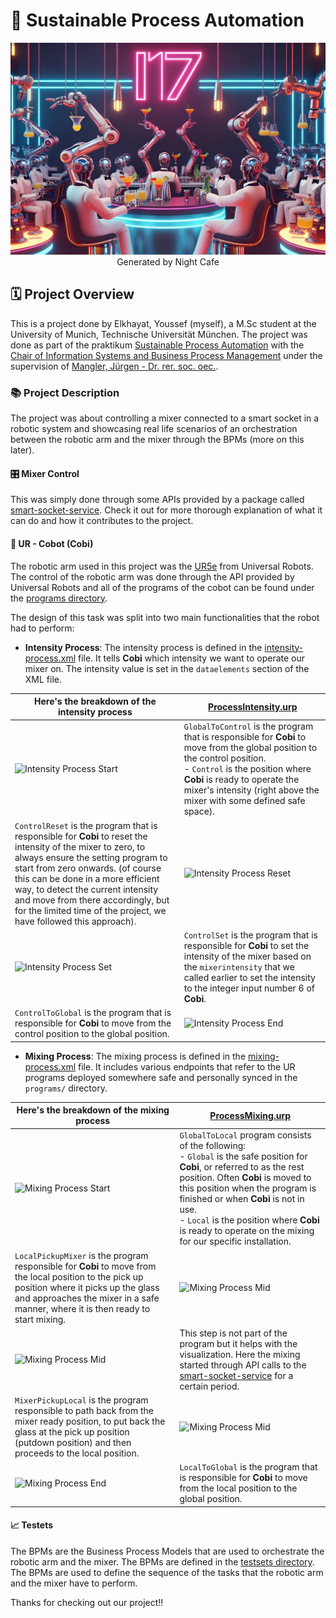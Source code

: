 # 🌄 Sustainable Process Automation

<p align="center">
  <img src="./robot-mixing-party.jpg" alt="Robot Mixing Party">
  <caption>Generated by Night Cafe</caption>
</p>

## 🗓️ Project Overview

This is a project done by Elkhayat, Youssef (myself), a M.Sc student at the University of Munich, Technische Universität München. The project was done as part of the praktikum [Sustainable Process Automation](https://www.ph.tum.de/academics/org/cc/course/950733595/) with the [Chair of Information Systems and Business Process Management](https://www.cs.cit.tum.de/bpm/chair/) under the supervision of [Mangler, Jürgen - Dr. rer. soc. oec.](https://campus.tum.de/tumonline/visitenkarte.show_vcard?pPersonenId=88335AE8FDA7F2B9&pPersonenGruppe=3).

### 📚 Project Description

The project was about controlling a mixer connected to a smart socket in a robotic system and showcasing real life scenarios of an orchestration between the robotic arm and the mixer through the BPMs (more on this later).

#### 🎛️ Mixer Control

This was simply done through some APIs provided by a package called [smart-socket-service](https://github.com/ylkhayat/smart-socket-service). Check it out for more thorough explanation of what it can do and how it contributes to the project.

#### 🤖 UR - Cobot (**Cobi**)

The robotic arm used in this project was the [UR5e](https://www.universal-robots.com/products/ur5-robot/) from Universal Robots. The control of the robotic arm was done through the API provided by Universal Robots and all of the programs of the cobot can be found under the [programs directory](./programs).

The design of this task was split into two main functionalities that the robot had to perform:

- **Intensity Process**: The intensity process is defined in the [intensity-process.xml](./intensity-process.xml) file. It tells **Cobi** which intensity we want to operate our mixer on. The intensity value is set in the `dataelements` section of the XML file.

| Here's the breakdown of the intensity process                                                                                                                                                                                                                                                                                                                                | [ProcessIntensity.urp](./programs/ProcessIntensity.urp)                                                                                                                                                                                                                     |
| ---------------------------------------------------------------------------------------------------------------------------------------------------------------------------------------------------------------------------------------------------------------------------------------------------------------------------------------------------------------------------- | --------------------------------------------------------------------------------------------------------------------------------------------------------------------------------------------------------------------------------------------------------------------------- |
| ![Intensity Process Start](./intensity-process-start.gif)                                                                                                                                                                                                                                                                                                                    | `GlobalToControl` is the program that is responsible for **Cobi** to move from the global position to the control position. <br> - `Control` is the position where **Cobi** is ready to operate the mixer's intensity (right above the mixer with some defined safe space). |
| `ControlReset` is the program that is responsible for **Cobi** to reset the intensity of the mixer to zero, to always ensure the setting program to start from zero onwards. (of course this can be done in a more efficient way, to detect the current intensity and move from there accordingly, but for the limited time of the project, we have followed this approach). | ![Intensity Process Reset](./intensity-process-reset.gif)                                                                                                                                                                                                                   |
| ![Intensity Process Set](./intensity-process-set.gif)                                                                                                                                                                                                                                                                                                                        | `ControlSet` is the program that is responsible for **Cobi** to set the intensity of the mixer based on the `mixerintensity` that we called earlier to set the intensity to the integer input number 6 of **Cobi**.                                                         |
| `ControlToGlobal` is the program that is responsible for **Cobi** to move from the control position to the global position.                                                                                                                                                                                                                                                  | ![Intensity Process End](./intensity-process-end.gif)                                                                                                                                                                                                                       |

- **Mixing Process**: The mixing process is defined in the [mixing-process.xml](./mixing-process.xml) file. It includes various endpoints that refer to the UR programs deployed somewhere safe and personally synced in the `programs/` directory.

| Here's the breakdown of the mixing process                                                                                                                                                                                        | [ProcessMixing.urp](./programs/ProcessMixing.urp)                                                                                                                                                                                                                                                                                                               |
| --------------------------------------------------------------------------------------------------------------------------------------------------------------------------------------------------------------------------------- | --------------------------------------------------------------------------------------------------------------------------------------------------------------------------------------------------------------------------------------------------------------------------------------------------------------------------------------------------------------- |
| ![Mixing Process Start](./mixing-process-start.gif)                                                                                                                                                                               | `GlobalToLocal` program consists of the following: <br> - `Global` is the safe position for **Cobi**, or referred to as the rest position. Often **Cobi** is moved to this position when the program is finished or when **Cobi** is not in use. <br> - `Local` is the position where **Cobi** is ready to operate on the mixing for our specific installation. |
| `LocalPickupMixer` is the program responsible for **Cobi** to move from the local position to the pick up position where it picks up the glass and approaches the mixer in a safe manner, where it is then ready to start mixing. | ![Mixing Process Mid](./mixing-process-mid-start.gif)                                                                                                                                                                                                                                                                                                           |
| ![Mixing Process Mid](./mixing-process-mid.gif)                                                                                                                                                                                   | This step is not part of the program but it helps with the visualization. Here the mixing started through API calls to the [smart-socket-service](https://github.com/ylkhayat/smart-socket-service) for a certain period.                                                                                                                                       |
| `MixerPickupLocal` is the program responsible to path back from the mixer ready position, to put back the glass at the pick up position (putdown position) and then proceeds to the local position.                               | ![Mixing Process Mid](./mixing-process-mid-end.gif)                                                                                                                                                                                                                                                                                                             |
| ![Mixing Process End](./mixing-process-end.gif)                                                                                                                                                                                   | `LocalToGlobal` is the program that is responsible for **Cobi** to move from the local position to the global position.                                                                                                                                                                                                                                         |

#### 📈 Testets

The BPMs are the Business Process Models that are used to orchestrate the robotic arm and the mixer. The BPMs are defined in the [testsets directory](./testsets). The BPMs are used to define the sequence of the tasks that the robotic arm and the mixer have to perform.

Thanks for checking out our project!!
